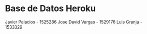 # Base de Datos Heroku
Javier Palacios - 1525286
Jose David Vargas - 1529176
Luis Granja - 1533329

